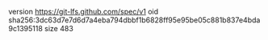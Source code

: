 version https://git-lfs.github.com/spec/v1
oid sha256:3dc63d7e7d6d7a4eba794dbbf1b6828ff95e95be05c881b837e4bda9c1395118
size 483
